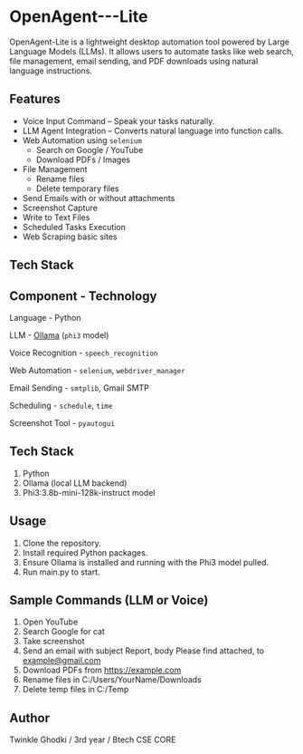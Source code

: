 # OpenAgent---Lite
OpenAgent-Lite is a lightweight desktop automation tool powered by Large Language Models (LLMs). It allows users to automate tasks like web search, file management, email sending, and PDF downloads using natural language instructions.


## Features
- Voice Input Command – Speak your tasks naturally.
- LLM Agent Integration – Converts natural language into function calls.
- Web Automation using `selenium`
  - Search on Google / YouTube
  - Download PDFs / Images
- File Management
  - Rename files
  - Delete temporary files
- Send Emails with or without attachments
- Screenshot Capture
- Write to Text Files
- Scheduled Tasks Execution
- Web Scraping basic sites

  
## Tech Stack
 Component        -        Technology                  
---------------------------------------------------------------------
 Language         -         Python  
 
 LLM          -            [Ollama](https://ollama.com/) (`phi3` model) 
 
 Voice Recognition       -       `speech_recognition`   
 
 Web Automation        -       `selenium`, `webdriver_manager` 
 
 Email Sending         -       `smtplib`, Gmail SMTP  
 
 Scheduling          -       `schedule`, `time` 
 
 Screenshot Tool        -      `pyautogui`                 


## Tech Stack
1. Python
2. Ollama (local LLM backend)
3. Phi3:3.8b-mini-128k-instruct model


## Usage
1. Clone the repository.
2. Install required Python packages.
3. Ensure Ollama is installed and running with the Phi3 model pulled.
4. Run main.py to start.


## Sample Commands (LLM or Voice)

1. Open YouTube
2. Search Google for cat 
3. Take screenshot
4. Send an email with subject Report, body Please find attached, to example@gmail.com
5. Download PDFs from https://example.com
6. Rename files in C:/Users/YourName/Downloads
7. Delete temp files in C:/Temp

## Author
Twinkle Ghodki /
3rd year /
Btech CSE CORE

